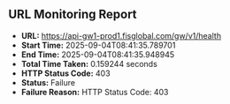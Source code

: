 ## URL Monitoring Report

- **URL:** https://api-gw1-prod1.fisglobal.com/gw/v1/health
- **Start Time:** 2025-09-04T08:41:35.789701
- **End Time:** 2025-09-04T08:41:35.948945
- **Total Time Taken:** 0.159244 seconds
- **HTTP Status Code:** 403
- **Status:** Failure
- **Failure Reason:** HTTP Status Code: 403
